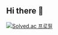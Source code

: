 ## Hi there 👋

[![Solved.ac
프로필](http://mazassumnida.wtf/api/v2/generate_badge?boj={alfldo1012})](https://solved.ac/{alfldo1012})
